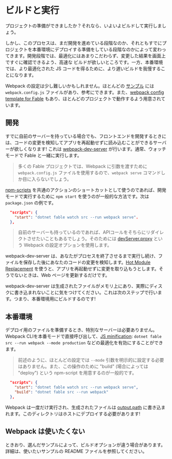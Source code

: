 # ビルドと実行

プロジェクトの準備ができましたか？それなら、いよいよビルドして実行しましょう。

しかし、このプロセスは、まだ開発を進めている段階なのか、それともすでにプロジェクトを本番環境にデプロイする準備をしている段階なのかによって変わってきます。開発段階では、最適化にはあまりこだわらず、変更した結果を画面上ですぐに確認できるよう、高速な ビルドが欲しいところです。一方、本番環境では、より最適化された JS コードを得るために、より遅いビルドを我慢することになります。

Webpack の設定は少し難しいかもしれません。ほとんどの [サンプル](https://github.com/fable-compiler/fable3-samples) には `webpack.config.js` ファイルがあり、参考にできます。また、[webpack config template for Fable](https://github.com/fable-compiler/webpack-config-template/blob/master/webpack.config.js) もあり、ほとんどのプロジェクトで動作するよう用意されています。

## 開発

すでに自前のサーバーを持っている場合でも、フロントエンドを開発するときには、コードの変更を検知してアプリを再起動せずに読み込むことができるサーバーが欲しくなります! これは  [webpack-dev-server](https://github.com/webpack/webpack-dev-server) が行います。通常、ウォッチモードで Fable と一緒に実行します。

> 多くの Fable プロジェクトでは、Webpack に引数を渡すために `webpack.config.js` ファイルを使用するので、`webpack serve` コマンドしか目に入らないでしょう。

[npm-scripts](https://docs.npmjs.com/misc/scripts) を共通のアクションのショートカットとして使うのであれば、開発モードで実行するために `npm start` を使うのが一般的な方法です。次は `package.json` の例です。

```json
  "scripts": {
    "start": "dotnet fable watch src --run webpack serve".
  },
```

> 自前のサーバーも持っているのであれば、APIコールをそちらにリダイレクトさせたいこともあるでしょう。そのためには [devServer.proxy](https://webpack.js.org/configuration/dev-server#devserverproxy) という Webpack の設定オプションを使用します。

webpack-dev-server は、あなたがプロセスを終了させるまで実行し続け、ファイルを保存した後にあなたのコードの変更を検知します。[Hot Module Replacement](https://elmish.github.io/hmr/) を使うと、アプリを再起動せずに変更を取り込もうとします。そうでないときは、Web ページを更新するだけです。

webpack-dev-server は生成されたファイルがメモリ上にあり、実際にディスクに書き込まれないことに気をつけてください。これは次のステップで行います。つまり、本番環境用にビルドするのです!

## 本番環境

デプロイ用のファイルを準備するとき、特別なサーバーは必要ありません。Webpack CLIを本番モードで直接呼び出して、[JS minification](https://webpack.js.org/configuration/optimization#optimizationminimize): `dotnet fable src --run webpack --mode production` などの最適化を有効にすることができます。

> 前述のように、ほとんどの設定では `--mode` 引数を明示的に設定する必要はありません。また、この操作のために "build" (場合によっては "deploy") という npm-script を用意するのが一般的です。

```json
  "scripts": {
    "start": "dotnet fable watch src --run webpack serve",
    "build": "dotnet fable src --run webpack"
  },
```

Webpack は一度だけ実行され、生成されたファイルは [output.path](https://webpack.js.org/configuration/output#outputpath) に書き込まれます。このディレクトリはホストにデプロイする必要があります!

## Webpack は使いたくない

ときおり、選んだサンプルによって、ビルドオプションが違う場合があります。詳細は、使いたいサンプルの README ファイルを参照してください。
